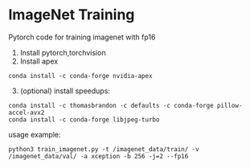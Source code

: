 # ImageNet Training
Pytorch code for training imagenet with fp16

1. Install pytorch,torchvision
2. Install apex
```
conda install -c conda-forge nvidia-apex
```
3. (optional) install speedups:
```
conda install -c thomasbrandon -c defaults -c conda-forge pillow-accel-avx2
conda install -c conda-forge libjpeg-turbo
```

usage example:
```
python3 train_imagenet.py -t /imagenet_data/train/ -v  /imagenet_data/val/ -a xception -b 256 -j=2 --fp16
```
